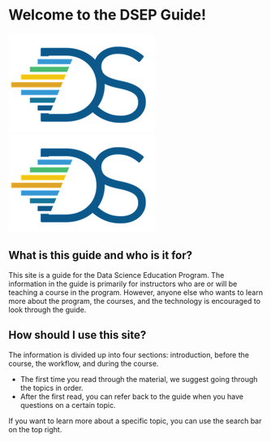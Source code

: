 # Welcome to the DSEP Guide!

![](/assets/hi.png)![](/assets/logo.png)

## What is this guide and who is it for?

This site is a guide for the Data Science Education Program. The information in the guide is primarily for instructors who are or will be teaching a course in the program. However, anyone else who wants to learn more about the program, the courses, and the technology is encouraged to look through the guide.

## How should I use this site?

The information is divided up into four sections: introduction, before the course, the workflow, and during the course. 

* The first time you read through the material, we suggest going through the topics in order. 
* After the first read, you can refer back to the guide when you have questions on a certain topic. 

If you want to learn more about a specific topic, you can use the search bar on the top right.

